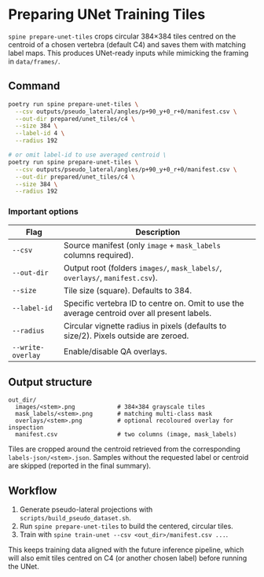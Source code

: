 # Preparing UNet Training Tiles

`spine prepare-unet-tiles` crops circular 384×384 tiles centred on the centroid of a chosen vertebra (default C4) and saves them with matching label maps. This produces UNet-ready inputs while mimicking the framing in `data/frames/`.

## Command

```bash
poetry run spine prepare-unet-tiles \
  --csv outputs/pseudo_lateral/angles/p+90_y+0_r+0/manifest.csv \
  --out-dir prepared/unet_tiles/c4 \
  --size 384 \
  --label-id 4 \
  --radius 192
```

```bash
# or omit label-id to use averaged centroid \
poetry run spine prepare-unet-tiles \
  --csv outputs/pseudo_lateral/angles/p+90_y+0_r+0/manifest.csv \
  --out-dir prepared/unet_tiles/c4 \
  --size 384 \
  --radius 192
```

### Important options

| Flag | Description |
|------|-------------|
| `--csv` | Source manifest (only `image` + `mask_labels` columns required). |
| `--out-dir` | Output root (folders `images/`, `mask_labels/`, `overlays/`, `manifest.csv`). |
| `--size` | Tile size (square). Defaults to 384. |
| `--label-id` | Specific vertebra ID to centre on. Omit to use the average centroid over all present labels. |
| `--radius` | Circular vignette radius in pixels (defaults to size/2). Pixels outside are zeroed. |
| `--write-overlay` | Enable/disable QA overlays. |

## Output structure

```
out_dir/
  images/<stem>.png            # 384×384 grayscale tiles
  mask_labels/<stem>.png       # matching multi-class mask
  overlays/<stem>.png          # optional recoloured overlay for inspection
  manifest.csv                 # two columns (image, mask_labels)
```

Tiles are cropped around the centroid retrieved from the corresponding `labels-json/<stem>.json`. Samples without the requested label or centroid are skipped (reported in the final summary).

## Workflow

1. Generate pseudo-lateral projections with `scripts/build_pseudo_dataset.sh`.
2. Run `spine prepare-unet-tiles` to build the centered, circular tiles.
3. Train with `spine train-unet --csv <out_dir>/manifest.csv ...`.

This keeps training data aligned with the future inference pipeline, which will also emit tiles centred on C4 (or another chosen label) before running the UNet.
